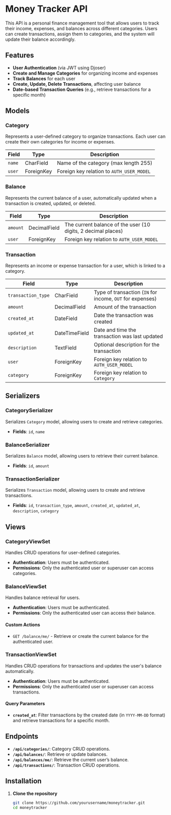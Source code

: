 # Money Tracker API

This API is a personal finance management tool that allows users to track their income, expenses, and balances across different categories. Users can create transactions, assign them to categories, and the system will update their balance accordingly. 

## Features

- **User Authentication** (via JWT using Djoser)
- **Create and Manage Categories** for organizing income and expenses
- **Track Balances** for each user
- **Create, Update, Delete Transactions**, affecting user balance
- **Date-based Transaction Queries** (e.g., retrieve transactions for a specific month)

## Models

### Category

Represents a user-defined category to organize transactions. Each user can create their own categories for income or expenses.

| Field | Type | Description |
|-------|------|-------------|
| `name` | CharField | Name of the category (max length 255) |
| `user` | ForeignKey | Foreign key relation to `AUTH_USER_MODEL` |

### Balance

Represents the current balance of a user, automatically updated when a transaction is created, updated, or deleted.

| Field | Type | Description |
|-------|------|-------------|
| `amount` | DecimalField | The current balance of the user (10 digits, 2 decimal places) |
| `user` | ForeignKey | Foreign key relation to `AUTH_USER_MODEL` |

### Transaction

Represents an income or expense transaction for a user, which is linked to a category.

| Field | Type | Description |
|-------|------|-------------|
| `transaction_type` | CharField | Type of transaction (`IN` for income, `OUT` for expenses) |
| `amount` | DecimalField | Amount of the transaction |
| `created_at` | DateField | Date the transaction was created |
| `updated_at` | DateTimeField | Date and time the transaction was last updated |
| `description` | TextField | Optional description for the transaction |
| `user` | ForeignKey | Foreign key relation to `AUTH_USER_MODEL` |
| `category` | ForeignKey | Foreign key relation to `Category` |

## Serializers

### CategorySerializer

Serializes `Category` model, allowing users to create and retrieve categories.

- **Fields**: `id`, `name`

### BalanceSerializer

Serializes `Balance` model, allowing users to retrieve their current balance.

- **Fields**: `id`, `amount`

### TransactionSerializer

Serializes `Transaction` model, allowing users to create and retrieve transactions.

- **Fields**: `id`, `transaction_type`, `amount`, `created_at`, `updated_at`, `description`, `category`

## Views

### CategoryViewSet

Handles CRUD operations for user-defined categories.

- **Authentication**: Users must be authenticated.
- **Permissions**: Only the authenticated user or superuser can access categories.

### BalanceViewSet

Handles balance retrieval for users.

- **Authentication**: Users must be authenticated.
- **Permissions**: Only the authenticated user can access their balance.

#### Custom Actions

- `GET /balance/me/` - Retrieve or create the current balance for the authenticated user.

### TransactionViewSet

Handles CRUD operations for transactions and updates the user's balance automatically.

- **Authentication**: Users must be authenticated.
- **Permissions**: Only the authenticated user or superuser can access transactions.

#### Query Parameters

- **`created_at`**: Filter transactions by the created date (in `YYYY-MM-DD` format) and retrieve transactions for a specific month.

## Endpoints

- **`/api/categories/`**: Category CRUD operations.
- **`/api/balances/`**: Retrieve or update balances.
- **`/api/balances/me/`**: Retrieve the current user’s balance.
- **`/api/transactions/`**: Transaction CRUD operations.

## Installation

1. **Clone the repository**

   ```bash
   git clone https://github.com/yourusername/moneytracker.git
   cd moneytracker
